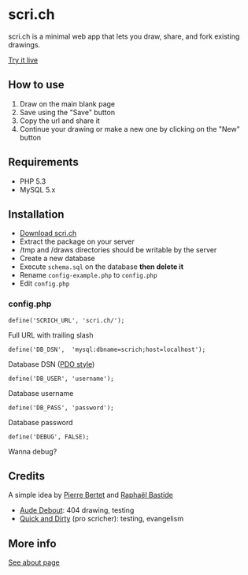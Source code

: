 # scri.ch

scri.ch is a minimal web app that lets you draw, share, and fork existing drawings.

[Try it live](http://scri.ch/ "Try scri.ch")

## How to use

1. Draw on the main blank page
2. Save using the "Save" button
3. Copy the url and share it
4. Continue your drawing or make a new one by clicking on the "New" button

## Requirements
 * PHP 5.3
 * MySQL 5.x

## Installation

 * [Download scri.ch](https://github.com/bpierre/scri.ch/zipball/master)
 * Extract the package on your server
 * /tmp and /draws directories should be writable by the server
 * Create a new database
 * Execute `schema.sql` on the database **then delete it**
 * Rename `config-example.php` to `config.php`
 * Edit `config.php`

### config.php

    define('SCRICH_URL', 'scri.ch/');

Full URL with trailing slash

    define('DB_DSN',  'mysql:dbname=scrich;host=localhost');

Database DSN ([PDO style](http://php.net/manual/en/ref.pdo-mysql.connection.php))

    define('DB_USER', 'username');

Database username

    define('DB_PASS', 'password');

Database password

    define('DEBUG', FALSE);

Wanna debug?

## Credits

A simple idea by [Pierre Bertet](http://pierrebertet.net/) and [Raphaël Bastide](http://raphaelbastide.com)

 * [Aude Debout](http://aude-debout.fr/): 404 drawing, testing
 * [Quick and Dirty](https://twitter.com/qndirty) (pro scricher): testing, evangelism

## More info

[See about page](http://about.scri.ch/)